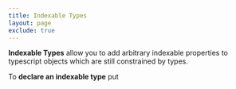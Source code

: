 ```yaml
---
title: Indexable Types
layout: page
exclude: true
---
```


**Indexable Types** allow you to add arbitrary indexable properties to typescript objects which are still constrained by types.

To **declare an indexable type** put 
<!--stackedit_data:
eyJoaXN0b3J5IjpbLTYzODY3MzU0NF19
-->
